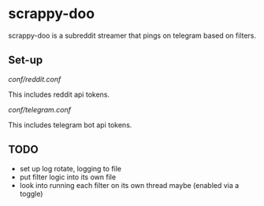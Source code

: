 # scrappy-doo
scrappy-doo is a subreddit streamer that pings on telegram based on filters.


## Set-up

_conf/reddit.conf_

This includes reddit api tokens.

_conf/telegram.conf_

This includes telegram bot api tokens.


## TODO

- set up log rotate, logging to file
- put filter logic into its own file
- look into running each filter on its own thread maybe (enabled via a toggle)
